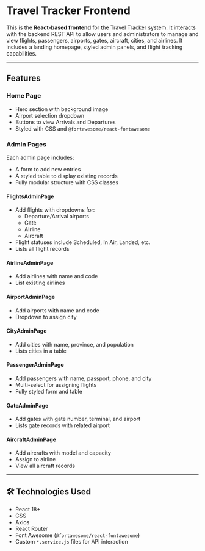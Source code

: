 # Travel Tracker Frontend

This is the **React-based frontend** for the Travel Tracker system. It interacts with the backend REST API to allow users and administrators to manage and view flights, passengers, airports, gates, aircraft, cities, and airlines. It includes a landing homepage, styled admin panels, and flight tracking capabilities.

---

## Features

### Home Page
- Hero section with background image
- Airport selection dropdown
- Buttons to view Arrivals and Departures
- Styled with CSS and `@fortawesome/react-fontawesome`

### Admin Pages
Each admin page includes:
- A form to add new entries
- A styled table to display existing records
- Fully modular structure with CSS classes

#### FlightsAdminPage
- Add flights with dropdowns for:
  - Departure/Arrival airports
  - Gate
  - Airline
  - Aircraft
- Flight statuses include Scheduled, In Air, Landed, etc.
- Lists all flight records

#### AirlineAdminPage
- Add airlines with name and code
- List existing airlines

#### AirportAdminPage
- Add airports with name and code
- Dropdown to assign city

#### CityAdminPage
- Add cities with name, province, and population
- Lists cities in a table

#### PassengerAdminPage
- Add passengers with name, passport, phone, and city
- Multi-select for assigning flights
- Fully styled form and table

#### GateAdminPage
- Add gates with gate number, terminal, and airport
- Lists gate records with related airport

#### AircraftAdminPage
- Add aircrafts with model and capacity
- Assign to airline
- View all aircraft records

---

## 🛠️ Technologies Used

- React 18+
- CSS
- Axios
- React Router
- Font Awesome (`@fortawesome/react-fontawesome`)
- Custom `*.service.js` files for API interaction